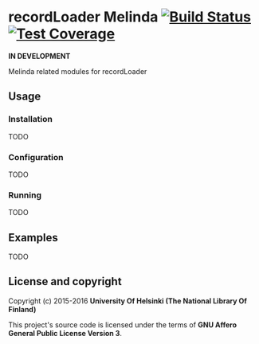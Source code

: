 # recordLoader Melinda [![Build Status](https://travis-ci.org/NatLibFi/record-loader-prototypes.svg)](https://travis-ci.org/NatLibFi/record-loader-melinda) [![Test Coverage](https://codeclimate.com/github/NatLibFi/record-loader-melinda/badges/coverage.svg)](https://codeclimate.com/github/NatLibFi/record-loader-melinda/coverage)

**IN DEVELOPMENT**

Melinda related modules for recordLoader

## Usage

### Installation

TODO

### Configuration

TODO

### Running

TODO

## Examples

TODO

## License and copyright

Copyright (c) 2015-2016 **University Of Helsinki (The National Library Of Finland)**

This project's source code is licensed under the terms of **GNU Affero General Public License Version 3**.

